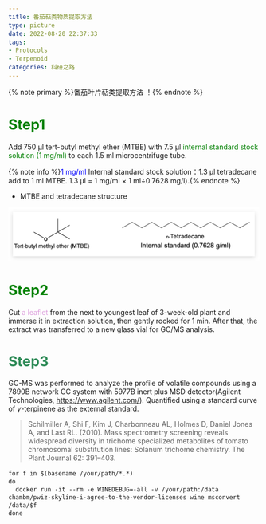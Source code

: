 ```yaml
---
title: 番茄萜类物质提取方法
type: picture
date: 2022-08-20 22:37:33
tags:
- Protocols
- Terpenoid
categories: 科研之路
---
```


<meta name="referrer" content="no-referrer" />


{% note primary %}番茄叶片萜类提取方法 ！{% endnote %}

<!--more-->

# <font color= green>Step1</font>
Add 750 µl tert-butyl methyl ether (MTBE) with 7.5 µl <font color=green>internal standard stock solution (1 mg/ml)</font> to each 1.5 ml microcentrifuge tube.

{% note info %}<font color=blue>1 mg/ml</font> Internal standard stock solution：1.3 µl tetradecane add to 1 ml MTBE. 1.3 µl = 1 mg/ml × 1 ml÷0.7628 mg/l).{% endnote %}

- MTBE and tetradecane structure

![2022-08-20-9Hsmzz](https://raw.githubusercontent.com/Lxmic/Picture-bed/master/uPic/2022-08-20-9Hsmzz.png)

# <font color=green>Step2</font>
Cut <font color=plum>a leaflet</font> from the next to youngest leaf of 3-week-old plant and immerse it in extraction solution, then gently rocked for 1 min. After that, the extract was transferred to a new glass vial for GC/MS analysis. 

# <font color=seagreen>Step3</font>
GC-MS was performed to analyze the profile of volatile compounds using a 7890B network GC system with 5977B inert plus MSD detector(Agilent Technologies, https://www.agilent.com/). Quantified using a standard curve of *γ*-terpinene as the external standard.

> Schilmiller A, Shi F, Kim J, Charbonneau AL, Holmes D, Daniel Jones A, and Last RL. (2010). Mass spectrometry screening reveals widespread diversity in trichome specialized metabolites of tomato chromosomal substitution lines: Solanum trichome chemistry. The Plant Journal 62: 391–403.

```
for f in $(basename /your/path/*.*)
do
  docker run -it --rm -e WINEDEBUG=-all -v /your/path:/data chambm/pwiz-skyline-i-agree-to-the-vendor-licenses wine msconvert /data/$f
done
```